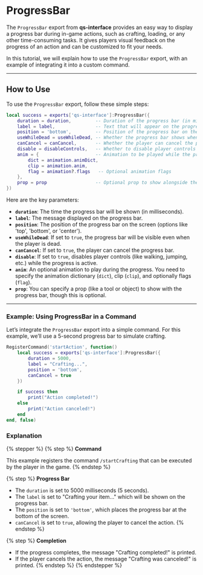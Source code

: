 # ProgressBar

The `ProgressBar` export from **qs-interface** provides an easy way to display a progress bar during in-game actions, such as crafting, loading, or any other time-consuming tasks. It gives players visual feedback on the progress of an action and can be customized to fit your needs.

In this tutorial, we will explain how to use the `ProgressBar` export, with an example of integrating it into a custom command.

***

## **How to Use**

To use the `ProgressBar` export, follow these simple steps:

```lua
local success = exports['qs-interface']:ProgressBar({
    duration = duration,         -- Duration of the progress bar (in milliseconds)
    label = label,               -- Text that will appear on the progress bar
    position = 'bottom',         -- Position of the progress bar on the screen (e.g., 'top', 'bottom', 'center')
    useWhileDead = useWhileDead, -- Whether the progress bar shows when the player is dead (true/false)
    canCancel = canCancel,       -- Whether the player can cancel the progress (true/false)
    disable = disableControls,   -- Whether to disable player controls during the progress (true/false)
    anim = {                     -- Animation to be played while the progress is happening
        dict = animation.animDict,
        clip = animation.anim,
        flag = animation?.flags   -- Optional animation flags
    },
    prop = prop                  -- Optional prop to show alongside the progress bar (can be nil)
})
```

Here are the key parameters:

* **`duration`**: The time the progress bar will be shown (in milliseconds).
* **`label`**: The message displayed on the progress bar.
* **`position`**: The position of the progress bar on the screen (options like 'top', 'bottom', or 'center').
* **`useWhileDead`**: If set to `true`, the progress bar will be visible even when the player is dead.
* **`canCancel`**: If set to `true`, the player can cancel the progress bar.
* **`disable`**: If set to `true`, disables player controls (like walking, jumping, etc.) while the progress is active.
* **`anim`**: An optional animation to play during the progress. You need to specify the animation dictionary (`dict`), clip (`clip`), and optionally flags (`flag`).
* **`prop`**: You can specify a prop (like a tool or object) to show with the progress bar, though this is optional.

***

### Example: Using ProgressBar in a Command

Let’s integrate the `ProgressBar` export into a simple command. For this example, we’ll use a 5-second progress bar to simulate crafting.

```lua
RegisterCommand('startAction', function()
    local success = exports['qs-interface']:ProgressBar({
        duration = 5000,
        label = "Crafting...",
        position = 'bottom',
        canCancel = true
    })

    if success then
        print("Action completed!")
    else
        print("Action canceled!")
    end
end, false)
```

### **Explanation**

{% stepper %}
{% step %}
**Command**

This example registers the command `/startCrafting` that can be executed by the player in the game.
{% endstep %}

{% step %}
**Progress Bar**

* The `duration` is set to 5000 milliseconds (5 seconds).
* The `label` is set to "Crafting your item..." which will be shown on the progress bar.
* The `position` is set to `'bottom'`, which places the progress bar at the bottom of the screen.
* `canCancel` is set to `true`, allowing the player to cancel the action.
{% endstep %}

{% step %}
**Completion**

* If the progress completes, the message "Crafting completed!" is printed.
* If the player cancels the action, the message "Crafting was canceled!" is printed.
{% endstep %}
{% endstepper %}
